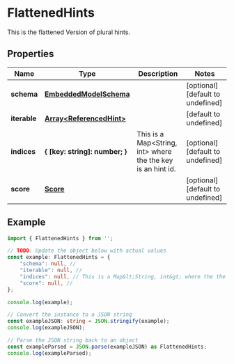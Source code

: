 
# FlattenedHints

This is the flattened Version of plural hints.

## Properties

Name | Type | Description | Notes
------------ | ------------- | ------------- | -------------
**schema** | [**EmbeddedModelSchema**](EmbeddedModelSchema) |  | [optional] [default to undefined]
**iterable** | [**Array&lt;ReferencedHint&gt;**](ReferencedHint) |  | [default to undefined]
**indices** | **\{ [key: string]: number; \}** | This is a Map&lt;String, int&gt; where the the key is an hint id. | [optional] [default to undefined]
**score** | [**Score**](Score) |  | [optional] [default to undefined]

## Example

```typescript
import { FlattenedHints } from '';

// TODO: Update the object below with actual values
const example: FlattenedHints = {
    "schema": null, // 
    "iterable": null, // 
    "indices": null, // This is a Map&lt;String, int&gt; where the the key is an hint id.
    "score": null, // 
};

console.log(example);

// Convert the instance to a JSON string
const exampleJSON: string = JSON.stringify(example);
console.log(exampleJSON);

// Parse the JSON string back to an object
const exampleParsed = JSON.parse(exampleJSON) as FlattenedHints;
console.log(exampleParsed);
```





